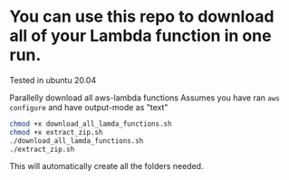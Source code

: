 # You can use this repo to download all of your Lambda function in one run.
Tested in ubuntu 20.04

Parallelly download all aws-lambda functions 
Assumes you have ran `aws configure` and have output-mode as "text"

```bash
chmod +x download_all_lamda_functions.sh
chmod +x extract_zip.sh
./download_all_lamda_functions.sh
./extract_zip.sh
```

This will automatically create all the folders needed.